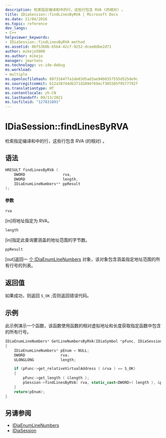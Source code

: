 ```yaml
---
description: 检索指定编译和中的行，这些行包含 RVA (的相对) 。
title: IDiaSession::findLinesByRVA | Microsoft Docs
ms.date: 11/04/2016
ms.topic: reference
dev_langs:
- C++
helpviewer_keywords:
- IDiaSession::findLinesByRVA method
ms.assetid: 06f53b0b-b5b4-42cf-9252-dcee0dbe2d71
author: mikejo5000
ms.author: mikejo
manager: jmartens
ms.technology: vs-ide-debug
ms.workload:
- multiple
ms.openlocfilehash: 89731647fa1de03d5ad3ae94b0357555d525de9c
ms.sourcegitcommit: b12a38744db371d2894769ecf305585f9577792f
ms.translationtype: HT
ms.contentlocale: zh-CN
ms.lasthandoff: 09/13/2021
ms.locfileid: "127831891"
---
```

# <a name="idiasessionfindlinesbyrva"></a>IDiaSession::findLinesByRVA
检索指定编译和中的行，这些行包含 RVA (的相对) 。

## <a name="syntax"></a>语法

```C++
HRESULT findLinesByRVA ( 
    DWORD                 rva,
    DWORD                 length,
    IDiaEnumLineNumbers** ppResult
);
```

#### <a name="parameters"></a>参数
`rva`

[in]将地址指定为 RVA。

`length`

[in]指定此查询要涵盖的地址范围的字节数。

`ppResult`

[out]返回一 [个 IDiaEnumLineNumbers](../../debugger/debug-interface-access/idiaenumlinenumbers.md) 对象，该对象包含涵盖指定地址范围的所有行号的列表。

## <a name="return-value"></a>返回值
如果成功，则返回 `S_OK` ;否则返回错误代码。

## <a name="example"></a>示例
此示例演示一个函数，该函数使用函数的相对虚拟地址和长度获取指定函数中包含的所有行号。

```C++
IDiaEnumLineNumbers* GetLineNumbersByRVA(IDiaSymbol *pFunc, IDiaSession *pSession)
{
    IDiaEnumLineNumbers* pEnum = NULL;
    DWORD                rva;
    ULONGLONG            length;

    if (pFunc->get_relativeVirtualAddress ( &rva ) == S_OK)
    {
        pFunc->get_length ( &length );
        pSession->findLinesByRVA( rva, static_cast<DWORD>( length ), &pEnum );
    }
    return(pEnum);
}
```

## <a name="see-also"></a>另请参阅
- [IDiaEnumLineNumbers](../../debugger/debug-interface-access/idiaenumlinenumbers.md)
- [IDiaSession](../../debugger/debug-interface-access/idiasession.md)
